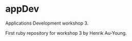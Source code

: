 # appDev
Applications Development workshop 3.

First ruby repository for workshop 3 by Henrik Au-Young.

